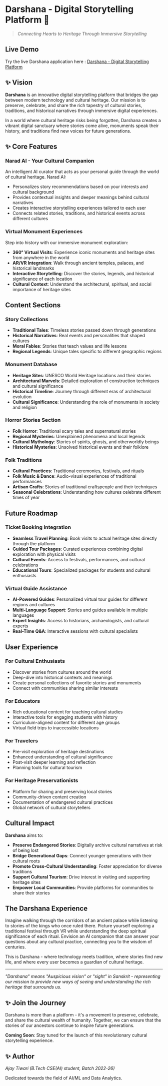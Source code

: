 # Darshana - Digital Storytelling Platform 🌟
> *Connecting Hearts to Heritage Through Immersive Storytelling*

## Live Demo
Try the live Darshana application here : 
[Darshana - Digital Storytelling Platform](https://darshana-chi.vercel.app/)

## ✨ Vision

**Darshana** is an innovative digital storytelling platform that bridges the gap between modern technology and cultural heritage. Our mission is to preserve, celebrate, and share the rich tapestry of cultural stories, traditions, and historical narratives through immersive digital experiences.

In a world where cultural heritage risks being forgotten, Darshana creates a vibrant digital sanctuary where stories come alive, monuments speak their history, and traditions find new voices for future generations.

## ✨ Core Features

### Narad AI - Your Cultural Companion
An intelligent AI curator that acts as your personal guide through the world of cultural heritage. Narad AI:
- Personalizes story recommendations based on your interests and cultural background
- Provides contextual insights and deeper meanings behind cultural narratives
- Creates interactive storytelling experiences tailored to each user
- Connects related stories, traditions, and historical events across different cultures

### Virtual Monument Experiences
Step into history with our immersive monument exploration:
- **360° Virtual Visits**: Experience iconic monuments and heritage sites from anywhere in the world
- **AR/VR Integration**: Walk through ancient temples, palaces, and historical landmarks
- **Interactive Storytelling**: Discover the stories, legends, and historical significance of each location
- **Cultural Context**: Understand the architectural, spiritual, and social importance of heritage sites

## Content Sections

### Story Collections
- **Traditional Tales**: Timeless stories passed down through generations
- **Historical Narratives**: Real events and personalities that shaped cultures
- **Moral Fables**: Stories that teach values and life lessons
- **Regional Legends**: Unique tales specific to different geographic regions

### Monument Database
- **Heritage Sites**: UNESCO World Heritage locations and their stories
- **Architectural Marvels**: Detailed exploration of construction techniques and cultural significance
- **Historical Timeline**: Journey through different eras of architectural evolution
- **Cultural Significance**: Understanding the role of monuments in society and religion

### Horror Stories Section
- **Folk Horror**: Traditional scary tales and supernatural stories
- **Regional Mysteries**: Unexplained phenomena and local legends
- **Cultural Mythology**: Stories of spirits, ghosts, and otherworldly beings
- **Historical Mysteries**: Unsolved historical events and their folklore

### Folk Traditions
- **Cultural Practices**: Traditional ceremonies, festivals, and rituals
- **Folk Music & Dance**: Audio-visual experiences of traditional performances
- **Artisan Crafts**: Stories of traditional craftspeople and their techniques
- **Seasonal Celebrations**: Understanding how cultures celebrate different times of year

## Future Roadmap

### Ticket Booking Integration
- **Seamless Travel Planning**: Book visits to actual heritage sites directly through the platform
- **Guided Tour Packages**: Curated experiences combining digital exploration with physical visits
- **Cultural Events**: Access to festivals, performances, and cultural celebrations
- **Educational Tours**: Specialized packages for students and cultural enthusiasts

### Virtual Guide Assistance
- **AI-Powered Guides**: Personalized virtual tour guides for different regions and cultures
- **Multi-Language Support**: Stories and guides available in multiple languages
- **Expert Insights**: Access to historians, archaeologists, and cultural experts
- **Real-Time Q&A**: Interactive sessions with cultural specialists

## User Experience

### For Cultural Enthusiasts
- Discover stories from cultures around the world
- Deep-dive into historical contexts and meanings
- Create personal collections of favorite stories and monuments
- Connect with communities sharing similar interests

### For Educators
- Rich educational content for teaching cultural studies
- Interactive tools for engaging students with history
- Curriculum-aligned content for different age groups
- Virtual field trips to inaccessible locations

### For Travelers
- Pre-visit exploration of heritage destinations
- Enhanced understanding of cultural significance
- Post-visit deeper learning and reflection
- Planning tools for cultural tourism

### For Heritage Preservationists
- Platform for sharing and preserving local stories
- Community-driven content creation
- Documentation of endangered cultural practices
- Global network of cultural storytellers

## Cultural Impact

**Darshana** aims to:
- **Preserve Endangered Stories**: Digitally archive cultural narratives at risk of being lost
- **Bridge Generational Gaps**: Connect younger generations with their cultural roots
- **Promote Cross-Cultural Understanding**: Foster appreciation for diverse traditions
- **Support Cultural Tourism**: Drive interest in visiting and supporting heritage sites
- **Empower Local Communities**: Provide platforms for communities to share their stories

## The Darshana Experience

Imagine walking through the corridors of an ancient palace while listening to stories of the kings who once ruled there. Picture yourself exploring a traditional festival through VR while understanding the deep spiritual significance of each ritual. Envision an AI companion that can answer your questions about any cultural practice, connecting you to the wisdom of centuries.

This is Darshana - where technology meets tradition, where stories find new life, and where every user becomes a guardian of cultural heritage.

---

*"Darshana" means "Auspicious vision" or "sight" in Sanskrit - representing our mission to provide new ways of seeing and understanding the rich heritage that surrounds us.*

## ✨ Join the Journey

Darshana is more than a platform - it's a movement to preserve, celebrate, and share the cultural wealth of humanity. Together, we can ensure that the stories of our ancestors continue to inspire future generations.

**Coming Soon**: Stay tuned for the launch of this revolutionary cultural storytelling experience.

## ✨ Author 

*Ajay Tiwari (B.Tech CSE(AI) student, Batch 2022-26)*

Dedicated towards the field of AI/ML and Data Analytics.
